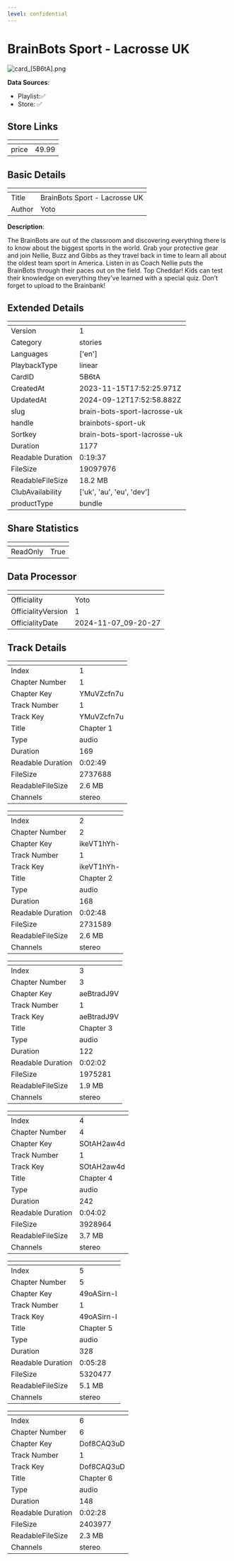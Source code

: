 ```yaml
---
level: confidential
---
```

# BrainBots Sport - Lacrosse UK

![card_[5B6tA].png](../../img/cards/card_[5B6tA].png)

**Data Sources**: 

- Playlist:✅
- Store: ✅


## Store Links

| <!-- --> | <!-- --> |
| - | - |
| price | 49.99 |


## Basic Details

| <!-- --> | <!-- --> |
| - | - |
| Title | BrainBots Sport - Lacrosse UK |
| Author | Yoto |

**Description**:

The BrainBots are out of the classroom and discovering everything there is to know about the biggest sports in the world. Grab your protective gear and join Nellie, Buzz and Gibbs as they travel back in time to learn all about the oldest team sport in America. Listen in as Coach Nellie puts the BrainBots through their paces out on the field. Top Cheddar! Kids can test their knowledge on everything they’ve learned with a special quiz. Don’t forget to upload to the Brainbank!



## Extended Details

| <!-- --> | <!-- --> |
| - | - |
| Version | 1 |
| Category | stories |
| Languages | ['en'] |
| PlaybackType | linear |
| CardID | 5B6tA |
| CreatedAt | 2023-11-15T17:52:25.971Z |
| UpdatedAt | 2024-09-12T17:52:58.882Z |
| slug | brain-bots-sport-lacrosse-uk |
| handle | brainbots-sport-uk |
| Sortkey | brain-bots-sport-lacrosse-uk |
| Duration | 1177 |
| Readable Duration | 0:19:37 |
| FileSize | 19097976 |
| ReadableFileSize | 18.2 MB |
| ClubAvailability | ['uk', 'au', 'eu', 'dev'] |
| productType | bundle |


## Share Statistics

| <!-- --> | <!-- --> |
| - | - |
| ReadOnly | True |


## Data Processor

| <!-- --> | <!-- --> |
| - | - |
| Officiality | Yoto
| OfficialityVersion | 1
| OfficialityDate | 2024-11-07_09-20-27


## Track Details

| <!-- --> | <!-- --> |
| - | - |
| Index | 1 |
| Chapter Number | 1 |
| Chapter Key | YMuVZcfn7u |
| Track Number | 1 |
| Track Key | YMuVZcfn7u |
| Title | Chapter 1 |
| Type | audio |
| Duration | 169 |
| Readable Duration | 0:02:49 |
| FileSize | 2737688 |
| ReadableFileSize | 2.6 MB |
| Channels | stereo |

| <!-- --> | <!-- --> |
| - | - |
| Index | 2 |
| Chapter Number | 2 |
| Chapter Key | ikeVT1hYh- |
| Track Number | 1 |
| Track Key | ikeVT1hYh- |
| Title | Chapter 2 |
| Type | audio |
| Duration | 168 |
| Readable Duration | 0:02:48 |
| FileSize | 2731589 |
| ReadableFileSize | 2.6 MB |
| Channels | stereo |

| <!-- --> | <!-- --> |
| - | - |
| Index | 3 |
| Chapter Number | 3 |
| Chapter Key | aeBtradJ9V |
| Track Number | 1 |
| Track Key | aeBtradJ9V |
| Title | Chapter 3 |
| Type | audio |
| Duration | 122 |
| Readable Duration | 0:02:02 |
| FileSize | 1975281 |
| ReadableFileSize | 1.9 MB |
| Channels | stereo |

| <!-- --> | <!-- --> |
| - | - |
| Index | 4 |
| Chapter Number | 4 |
| Chapter Key | SOtAH2aw4d |
| Track Number | 1 |
| Track Key | SOtAH2aw4d |
| Title | Chapter 4 |
| Type | audio |
| Duration | 242 |
| Readable Duration | 0:04:02 |
| FileSize | 3928964 |
| ReadableFileSize | 3.7 MB |
| Channels | stereo |

| <!-- --> | <!-- --> |
| - | - |
| Index | 5 |
| Chapter Number | 5 |
| Chapter Key | 49oASirn-I |
| Track Number | 1 |
| Track Key | 49oASirn-I |
| Title | Chapter 5 |
| Type | audio |
| Duration | 328 |
| Readable Duration | 0:05:28 |
| FileSize | 5320477 |
| ReadableFileSize | 5.1 MB |
| Channels | stereo |

| <!-- --> | <!-- --> |
| - | - |
| Index | 6 |
| Chapter Number | 6 |
| Chapter Key | Dof8CAQ3uD |
| Track Number | 1 |
| Track Key | Dof8CAQ3uD |
| Title | Chapter 6 |
| Type | audio |
| Duration | 148 |
| Readable Duration | 0:02:28 |
| FileSize | 2403977 |
| ReadableFileSize | 2.3 MB |
| Channels | stereo |

